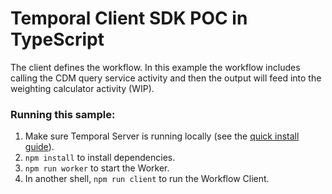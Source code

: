 # Temporal Client SDK POC in TypeScript

The client defines the workflow.  In this example the workflow includes calling the CDM query service activity and then the output will feed into the weighting calculator activity (WIP).

### Running this sample:

1. Make sure Temporal Server is running locally (see the [quick install guide](https://docs.temporal.io/server/quick-install/)).
1. `npm install` to install dependencies.
1. `npm run worker` to start the Worker.
1. In another shell, `npm run client` to run the Workflow Client.
